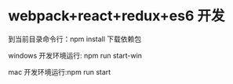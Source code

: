 # webpack+react+redux+es6 开发

到当前目录命令行：npm install   下载依赖包

windows 开发环境运行: npm run start-win  

mac 开发环境运行:npm run start